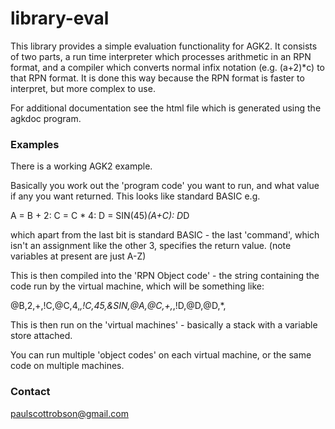 # library-eval

This library provides a simple evaluation functionality for AGK2. It consists of two parts, a run time interpreter which processes arithmetic in an RPN format, and a compiler which converts normal infix notation (e.g. (a+2)*c) to that RPN format. It is done this way because the RPN format is faster to interpret, but more complex to use. 

For additional documentation see the html file which is generated using the agkdoc program.

### Examples

There is a working AGK2 example.

Basically you work out the 'program code' you want to run, and what value if any you want returned. This looks like 
standard BASIC e.g.

A = B + 2: C = C * 4: D = SIN(45)*(A+C): D*D

which apart from the last bit is standard BASIC - the last 'command', which isn't an assignment like the other 3, 
specifies the return value. (note variables at present are just A-Z)

This is then compiled into the 'RPN Object code' - the string containing the code run by the virtual machine, which 
will be something like:

@B,2,+,!C,@C,4,*,!C,45,&SIN,@A,@C,+,*,!D,@D,@D,*,

This is then run on the 'virtual machines' - basically a stack with a variable store attached. 

You can run multiple 'object codes' on each virtual machine, or the same code on multiple machines.

### Contact

paulscottrobson@gmail.com
